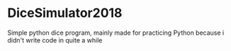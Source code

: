 # DiceSimulator2018
Simple python dice program, mainly made for practicing Python because i didn't write code in quite a while
